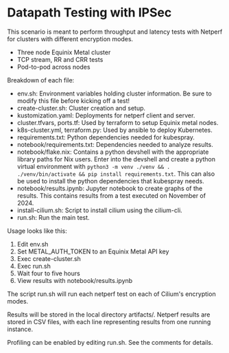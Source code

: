 # Datapath Testing with IPSec

This scenario is meant to perform throughput and latency tests with Netperf for
clusters with different encryption modes.

* Three node Equinix Metal cluster
* TCP stream, RR and CRR tests
* Pod-to-pod across nodes

Breakdown of each file:

* env.sh: Environment variables holding cluster information. Be sure to modify this file before
  kicking off a test!
* create-cluster.sh: Cluster creation and setup.
* kustomization.yaml: Deployments for netperf client and server.
* cluster.tfvars, ports.tf: Used by terraform to setup Equinix metal nodes.
* k8s-cluster.yml, terraform.py: Used by ansible to deploy Kubernetes.
* requirements.txt: Python dependencies needed for kubespray.
* notebook/requirements.txt: Dependencies needed to analyze results.
* notebook/flake.nix: Contains a python devshell with the appropriate library
                      paths for Nix users. Enter into the devshell and create a
                      python virtual environment with
                      `python3 -m venv ./venv && . ./venv/bin/activate && pip install requirements.txt`.
                      This can also be used to install the python dependencies
                      that kubespray needs.
* notebook/results.ipynb: Jupyter notebook to create graphs of the results.
                          This contains results from a test executed on November of 2024.
* install-cilium.sh: Script to install cilium using the cilium-cli.
* run.sh: Run the main test.

Usage looks like this:

1. Edit env.sh
2. Set METAL_AUTH_TOKEN to an Equinix Metal API key
3. Exec create-cluster.sh
4. Exec run.sh
5. Wait four to five hours
6. View results with notebook/results.ipynb

The script run.sh will run each netperf test on each of Cilium's encryption modes.

Results will be stored in the local directory artifacts/. Netperf results are
stored in CSV files, with each line representing results from one running instance.

Profiling can be enabled by editing run.sh. See the comments for details.
